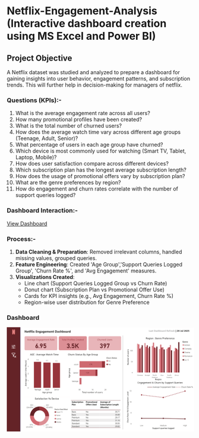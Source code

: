 # Netflix-Engagement-Analysis (Interactive dashboard creation using MS Excel and Power BI)
## Project Objective
A Netflix dataset was studied and analyzed to prepare a dashboard for gaining insights into user behavior, engagement patterns, and subscription trends. This will further help in decision-making for managers of netflix.

### Questions (KPIs):-
1. What is the average engagement rate across all users?
2. How many promotional profiles have been created?
3. What is the total number of churned users?
4. How does the average watch time vary across different age groups (Teenage, Adult, Senior)?
5. What percentage of users in each age group have churned?
6. Which device is most commonly used for watching (Smart TV, Tablet, Laptop, Mobile)?
7. How does user satisfaction compare across different devices?
8. Which subscription plan has the longest average subscription length?
9. How does the usage of promotional offers vary by subscription plan?
10. What are the genre preferences by region?
11. How do engagement and churn rates correlate with the number of support queries logged?


### Dashboard Interaction:-
<a href="https://github.com/Erika-Shrestha/Netflix-Engagement-Analysis/blob/main/netflixengagementanalysis.pbix">View Dashboard</a>

### Process:-
1. **Data Cleaning & Preparation**: Removed irrelevant columns, handled missing values, grouped queries.
2. **Feature Engineering**: Created 'Age Group','Support Queries Logged Group', 'Churn Rate %', and 'Avg Engagement' measures.
3. **Visualizations Created**:
   - Line chart (Support Queries Logged Group vs Churn Rate)
   - Donut chart (Subscription Plan vs Promotional Offer Use)
   - Cards for KPI insights (e.g., Avg Engagement, Churn Rate %)
   - Region-wise user distribution for Genre Preference

### Dashboard
<img width="641" alt="Screenshot 2025-06-14 222002" src="https://github.com/Erika-Shrestha/Netflix-Engagement-Analysis/blob/main/Netflix%20engagement%20dashboard.png" />

